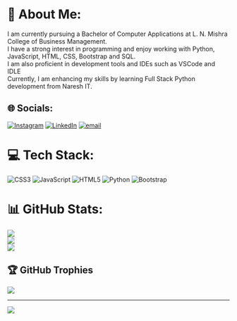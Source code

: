 # 💫 About Me:
 I am currently pursuing a Bachelor of Computer Applications at L. N. Mishra College of Business Management.<br>I have a strong interest in programming and enjoy working with Python, JavaScript, HTML, CSS, Bootstrap and SQL.<br> I am also proficient in development tools and IDEs such as VSCode and IDLE<br>Currently, I am enhancing my skills by learning Full Stack Python development from Naresh IT.<br>


## 🌐 Socials:
[![Instagram](https://img.shields.io/badge/Instagram-%23E4405F.svg?logo=Instagram&logoColor=white)](https://instagram.com/mevikrantsharma) [![LinkedIn](https://img.shields.io/badge/LinkedIn-%230077B5.svg?logo=linkedin&logoColor=white)](https://linkedin.com/in/www.linkedin.com/in/mevikrantsharma) [![email](https://img.shields.io/badge/Email-D14836?logo=gmail&logoColor=white)](mailto:vikrantsharma.muz@gmail.com) 

# 💻 Tech Stack:
![CSS3](https://img.shields.io/badge/css3-%231572B6.svg?style=for-the-badge&logo=css3&logoColor=white) ![JavaScript](https://img.shields.io/badge/javascript-%23323330.svg?style=for-the-badge&logo=javascript&logoColor=%23F7DF1E) ![HTML5](https://img.shields.io/badge/html5-%23E34F26.svg?style=for-the-badge&logo=html5&logoColor=white) ![Python](https://img.shields.io/badge/python-3670A0?style=for-the-badge&logo=python&logoColor=ffdd54) ![Bootstrap](https://img.shields.io/badge/bootstrap-%238511FA.svg?style=for-the-badge&logo=bootstrap&logoColor=white)
# 📊 GitHub Stats:
![](https://github-readme-stats.vercel.app/api?username=mevikrantsharma&theme=rose&hide_border=false&include_all_commits=false&count_private=false)<br/>
![](https://nirzak-streak-stats.vercel.app/?user=mevikrantsharma&theme=rose&hide_border=false)<br/>
![](https://github-readme-stats.vercel.app/api/top-langs/?username=mevikrantsharma&theme=rose&hide_border=false&include_all_commits=false&count_private=false&layout=compact)

## 🏆 GitHub Trophies
![](https://github-profile-trophy.vercel.app/?username=mevikrantsharma&theme=rose&no-frame=false&no-bg=false&margin-w=4)

---
[![](https://visitcount.itsvg.in/api?id=mevikrantsharma&icon=2&color=8)](https://visitcount.itsvg.in)

<!-- Proudly created with GPRM ( https://gprm.itsvg.in ) -->
<!---
mevikrantsharma/mevikrantsharma is a ✨ special ✨ repository because its `README.md` (this file) appears on your GitHub profile.
You can click the Preview link to take a look at your changes.
--->
